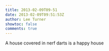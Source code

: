```yaml
---
title: 2013-02-09T09-51
date: 2013-02-09T09:51:53Z
author: Lee Turner
showtoc: false
comments: true
---
```


A house covered in nerf darts is a happy house

